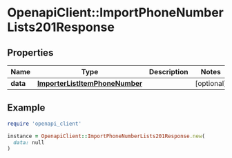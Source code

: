 # OpenapiClient::ImportPhoneNumberLists201Response

## Properties

| Name | Type | Description | Notes |
| ---- | ---- | ----------- | ----- |
| **data** | [**ImporterListItemPhoneNumber**](ImporterListItemPhoneNumber.md) |  | [optional] |

## Example

```ruby
require 'openapi_client'

instance = OpenapiClient::ImportPhoneNumberLists201Response.new(
  data: null
)
```

